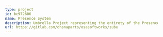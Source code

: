 ```yaml
---
type: project
id: bc972606
name: Presence System
description: Umbrella Project representing the entirety of the Presence Bot
url: https://gitlab.com/ohsnaparts/osasoftworks/zube
---
```

